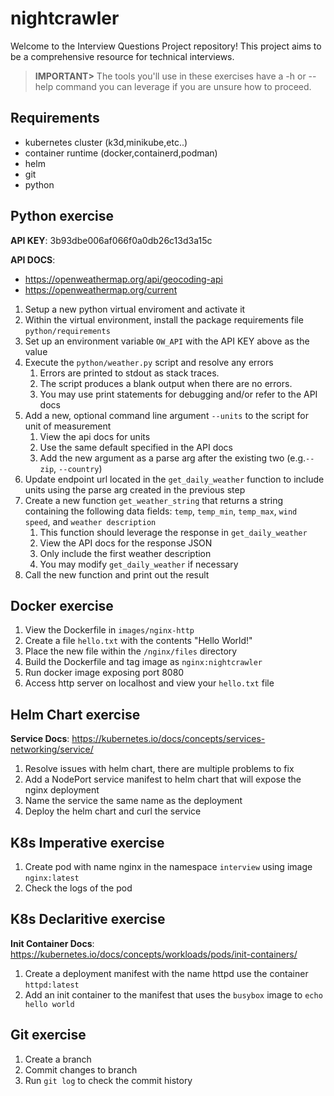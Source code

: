 # nightcrawler

Welcome to the Interview Questions Project repository! This project aims to be a comprehensive resource for technical interviews.

> **IMPORTANT>** The tools you'll use in these exercises have a -h or --help command you can leverage if you are unsure how to proceed.

## Requirements

- kubernetes cluster (k3d,minikube,etc..)
- container runtime (docker,containerd,podman)
- helm
- git
- python

## Python exercise

**API KEY**: 3b93dbe006af066f0a0db26c13d3a15c

**API DOCS**:

- https://openweathermap.org/api/geocoding-api
- https://openweathermap.org/current

1. Setup a new python virtual enviroment and activate it
2. Within the virtual environment, install the package requirements file `python/requirements`
3. Set up an environment variable `OW_API` with the API KEY above as the value
4. Execute the `python/weather.py` script and resolve any errors
    1. Errors are printed to stdout as stack traces.
    2. The script produces a blank output when there are no errors.
    3. You may use print statements for debugging and/or refer to the API docs
5. Add a new, optional command line argument `--units` to the script for unit of measurement
    1. View the api docs for units
    2. Use the same default specified in the API docs
    3. Add the new argument as a parse arg after the existing two (e.g.`--zip`, `--country`)
6. Update endpoint url located in the `get_daily_weather` function to include units using the parse arg created in the previous step
7. Create a new function `get_weather_string` that returns a string containing the following data fields: `temp`, `temp_min`, `temp_max`, `wind speed`, and `weather description`
    1. This function should leverage the response in `get_daily_weather`
    2. View the API docs for the response JSON
    3. Only include the first weather description
    4. You may modify `get_daily_weather` if necessary
8. Call the new function and print out the result

## Docker exercise

1. View the Dockerfile in `images/nginx-http`
2. Create a file `hello.txt` with the contents "Hello World!"
3. Place the new file within the `/nginx/files` directory
4. Build the Dockerfile and tag image as `nginx:nightcrawler`
5. Run docker image exposing port 8080
6. Access http server on localhost and view your `hello.txt` file

## Helm Chart exercise
**Service Docs**: https://kubernetes.io/docs/concepts/services-networking/service/


1. Resolve issues with helm chart, there are multiple problems to fix
2. Add a NodePort service manifest to helm chart that will expose the nginx deployment
4. Name the service the same name as the deployment
5. Deploy the helm chart and curl the service

## K8s Imperative exercise

1. Create pod with name nginx in the namespace `interview` using image `nginx:latest`
2. Check the logs of the pod

## K8s Declaritive exercise

**Init Container Docs**: https://kubernetes.io/docs/concepts/workloads/pods/init-containers/

1. Create a deployment manifest with the name httpd use the container `httpd:latest`
2. Add an init container to the manifest that uses the `busybox` image to `echo hello world`

## Git exercise

1. Create a branch
2. Commit changes to branch
3. Run `git log` to check the commit history
